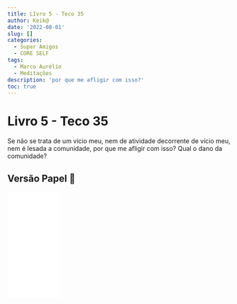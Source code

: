 ```yaml
---
title: LIvro 5 - Teco 35
author: Keik@
date: '2022-08-01'
slug: []
categories:
  - Super Amigos
  - CORE SELF
tags:
  - Marco Aurélio
  - Meditações
description: 'por que me afligir com isso?'
toc: true
---
```




# Livro 5 - Teco 35

Se não se trata de um vício meu, nem de atividade decorrente de vício meu, nem é lesada a comunidade, por que me afligir com isso? Qual o dano da comunidade?

## Versão Papel :book:
<iframe style="width:120px;height:240px;" marginwidth="0" marginheight="0" scrolling="no" frameborder="0" src="//ws-na.amazon-adsystem.com/widgets/q?ServiceVersion=20070822&OneJS=1&Operation=GetAdHtml&MarketPlace=BR&source=ss&ref=as_ss_li_til&ad_type=product_link&tracking_id=mundodekeika-20&language=pt_BR&marketplace=amazon&region=BR&placement=B092FVY4BB&asins=B092FVY4BB&linkId=37c5ec14221f61f811029aa88b520891&show_border=true&link_opens_in_new_window=true"></iframe>